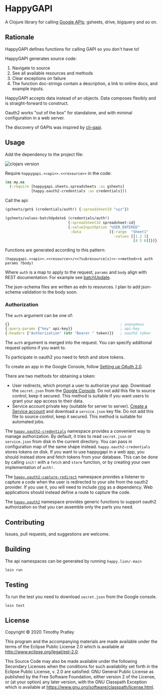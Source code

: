 # HappyGAPI

A Clojure library for calling [Google APIs](https://developers.google.com/apis-explorer); gsheets, drive, bigquery and so on.


## Rationale


HappyGAPI defines functions for calling GAPI so you don't have to!

HappyGAPI generates source code:
1. Navigate to source
2. See all available resources and methods
3. Clear exceptions on failure
4. The function doc-strings contain a description, a link to online docs, and example inputs.

HappyGAPI accepts data instead of an objects.
Data composes flexibly and is straight-forward to construct.

Oauth2 works "out of the box" for standalone, and with minimal configuration in a web server.

The discovery of GAPIs was inspired by [clj-gapi](https://github.com/ianbarber/clj-gapi).


## Usage

Add the dependency to the project file:

![clojars version](https://clojars.org/happygapi/latest-version.svg)

Require `happygapi.<<api>>.<<resource>>` in the code:

```clojure
(ns my.ns
  (:require [happygapi.sheets.spreadsheets :as gsheets]
            [happy.oauth2-credentials :as credentials]))
```

Call the api:

```clojure
(gsheets/get$ (credentials/auth!) {:spreadsheetId "xyz"})

(gsheets/values-batchUpdate$ (credentials/auth!)
                             {:spreadsheetId spreadsheet-id}
                             {:valueInputOption "USER_ENTERED"
                              :data             [{:range  "Sheet1"
                                                  :values [[1 2 3]
                                                           [4 5 6]]}]})
```

Functions are generated according to this pattern:

```
(happygapi.<<api>>.<<resource>>/<<?subresource(s)>>-<<method>>$ auth params ?body)
```

Where `auth` is a map to apply to the request, `params` and `body` align with REST documentation.
For example see [batchUpdate](https://developers.google.com/sheets/api/reference/rest/v4/spreadsheets.values/batchUpdate).

The json-schema files are written as edn to resources.
I plan to add json-schema validation to the body soon.


### Authorization

The `auth` argument can be one of:

```clojure
{}                                                   ; anonymous
{:query-params {"key" api-key}}                      ; api-key
{:headers {"Authorization" (str "Bearer " token)}}   ; oauth2 token
```

The `auth` argument is merged into the request.
You can specify additional request options if you want to.

To participate in oauth2 you need to fetch and store tokens.

To create an app in the Google Console, follow [Setting up OAuth 2.0](https://support.google.com/googleapi/answer/6158849?hl=en).

There are two methods for obtaining a token:
* User redirects, which prompt a user to authorize your app.
  Download the `secret.json` from the [Google Console](https://console.cloud.google.com/).
  Do not add this file to source control, keep it secured.
  This method is suitable if you want users to grant your app access to their data.
* Service account private key (suitable for server to server).
  [Create a Service account](https://developers.google.com/identity/protocols/oauth2/service-account)
  and download a `service.json` key file.
  Do not add this file to source control, keep it secured.
  This method is suitable for automated jobs.

The [`happy.oauth2-credentials`](src/happy/oauth2_credentials.clj) namespace provides a convenient way to
manage authorization.
By default, it tries to read `secret.json` or `service.json` from disk in the current directory.
You can pass in configuration map of the same shape instead.
`happy.oauth2-credentials` stores tokens on disk.
If you want to use happygapi in a web app, you should instead store and fetch tokens from your database.
This can be done by calling `init!` with a `fetch` and `store` function, or by creating your own implementation of `auth!`.

The [`happy.oauth2-capture-redirect`](src/happy/oauth2_capture_redirect.clj)
namespace provides a listener to capture a code when the user is redirected to your site from the oauth2 provider.
If you use it, you will need to include [ring](https://github.com/ring-clojure/ring) as a dependency.
Web applications should instead define a route to capture the code.

The [`happy.oauth2`](src/happy/oauth2.clj) namespace provides generic functions to support oauth2 authorization so that you can assemble only the parts you need.


## Contributing

Issues, pull requests, and suggestions are welcome.


## Building

The api namespaces can be generated by running `happy.lion/-main`

```
lein run
```


## Testing

To run the test you need to download `secret.json` from the Google console.

```
lein test
```


## License

Copyright © 2020 Timothy Pratley

This program and the accompanying materials are made available under the
terms of the Eclipse Public License 2.0 which is available at
http://www.eclipse.org/legal/epl-2.0.

This Source Code may also be made available under the following Secondary
Licenses when the conditions for such availability set forth in the Eclipse
Public License, v. 2.0 are satisfied: GNU General Public License as published by
the Free Software Foundation, either version 2 of the License, or (at your
option) any later version, with the GNU Classpath Exception which is available
at https://www.gnu.org/software/classpath/license.html.
